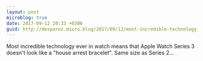 ```yaml
---
layout: post
microblog: true
date: 2017-09-12 20:33 +0300
guid: http://desparoz.micro.blog/2017/09/12/most-incredible-technology.html
---
```

Most incredible technology ever in watch means that Apple Watch Series 3 doesn't look like a "house arrest bracelet". Same size as Series 2...
